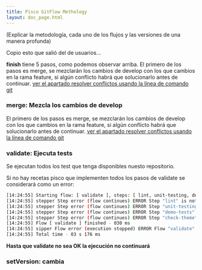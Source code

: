 ```yaml
---
title: Pisco GitFlow Methology
layout: doc_page.html
---
```


(Explicar la metodología, cada uno de los flujos y las versiones de una manera profunda)

Copio esto que salió del de usuarios...

**finish** tiene 5 pasos, como podemos observar arriba. El primero de los pasos es merge, se mezclarán los cambios de develop con los que cambios en la rama feature, si algún conflicto habrá que solucionarlo antes de continuar. [ver el apartado resolver conflictos usando la línea de comando git](#gitresolve-Resolver-conflictos-usando-la-línea-de-comando-de-git)

### merge: Mezcla los cambios de develop

El primero de los pasos es merge, se mezclarán los cambios de develop con los que cambios en la rama feature, si algún conflicto habrá que solucionarlo antes de continuar. [ver el apartado resolver conflictos usando la línea de comando git](#gitresolve-Resolver-conflictos-usando-la-línea-de-comando-de-git)

### validate: Ejecuta tests

Se ejecutan todos los test que tenga disponibles nuesto repositorio.

Si no hay recetas pisco que implementen todos los pasos de validate se considerará como un error:

```bash
[14:24:55] Starting flow: [ validate ], steps: [ lint, unit-testing, demo-tests, check-theme ]
[14:24:55] stepper Step error (flow continues) ERROR Step "lint" is not implemented for context "recipe"
[14:24:55] stepper Step error (flow continues) ERROR Step "unit-testing" is not implemented for context "recipe"
[14:24:55] stepper Step error (flow continues) ERROR Step "demo-tests" is not implemented for context "recipe"
[14:24:55] stepper Step error (flow continues) ERROR Step "check-theme" is not implemented for context "recipe"
[14:24:55] Flow [ validate ] finished - 030 ms
[14:24:55] sipper Flow error (execution stopped) ERROR Flow "validate" ended with an error
[14:24:55] Total time - 03 s 176 ms
```

 **Hasta que validate no sea OK la ejecución no continuará**
 
### setVersion: cambia

